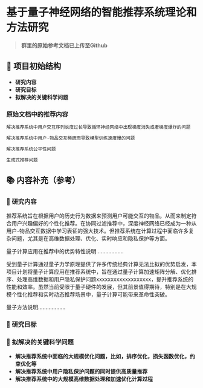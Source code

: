 # 基于量子神经网络的智能推荐系统理论和方法研究

>**群里的原始参考文档已上传至Github**

## 📝 项目初始结构
- **研究内容**
- **研究目标**
- **拟解决的关键科学问题**

### 原始文档中的推荐内容
```bash
解决推荐系统中用户交互序列长度过长导致循环神经网络中出现梯度消失或者梯度爆炸的问题

解决推荐系统中用户-物品交互稀疏而导致模型训练速度慢的问题

解决推荐系统公平性问题

生成式推荐问题
```

## 📚 内容补充（参考）

### 🤗 研究内容

推荐系统旨在根据用户的历史行为数据来预测用户可能交互的物品，从而来制定符合用户兴趣偏好的个性化推荐。在协同过滤推荐中，深度神经网络已经成为一种从用户-物品交互数据中学习表征的强大技术。但推荐系统在计算过程中面临许多复杂问题，尤其是在高维数据处理、优化、实时响应和隐私保护等方面。

量子计算应用在推荐中的优势特性说明..................

受到量子计算通过量子力学原理提供了许多传统经典计算无法比拟的优势启发，本项目计划将量子计算应用在推荐系统中，旨在通过量子计算加速矩阵分解、优化排序、处理高维数据和用户隐私保护问题xxxxxxxxxxxxxxxxxxx，提升推荐系统的性能和效率。虽然当前受限于量子硬件的发展，但其前景值得期待，特别是在大规模个性化推荐和实时动态推荐场景中，量子计算可能带来革命性突破。

量子方法说明..................

### 🚀 研究目标

### 🌟 拟解决的关键科学问题
  - **解决推荐系统中面临的大规模优化问题，比如，排序优化，损失函数优化，约束优化等**
  - **解决推荐系统中用户隐私保护问题的同时提供高质量推荐**
  - **解决推荐系统中的大规模高维数据处理和加速优化计算过程**
